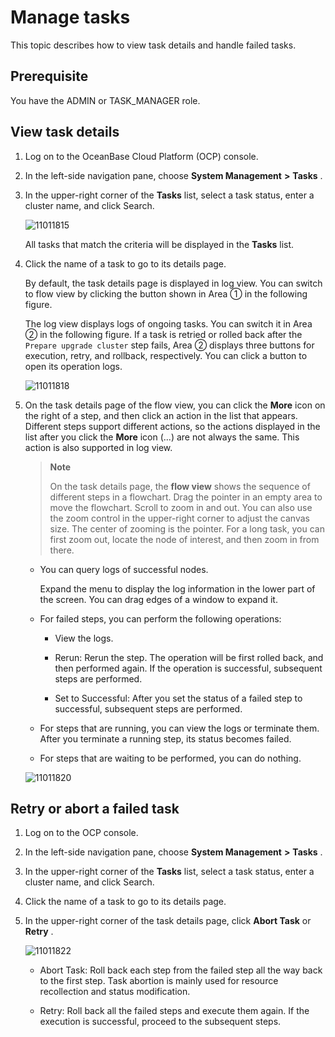 Manage tasks
=================================

This topic describes how to view task details and handle failed tasks.

Prerequisite
---------------------------------

You have the ADMIN or TASK_MANAGER role.

View task details
--------------------------------------

1. Log on to the OceanBase Cloud Platform (OCP) console.

2. In the left-side navigation pane, choose **System Management** **\>** **Tasks** .

3. In the upper-right corner of the **Tasks** list, select a task status, enter a cluster name, and click Search.

   ![11011815](https://help-static-aliyun-doc.aliyuncs.com/assets/img/en-US/9672477361/p346491.png)

   All tasks that match the criteria will be displayed in the **Tasks** list.

4. Click the name of a task to go to its details page.

   By default, the task details page is displayed in log view. You can switch to flow view by clicking the button shown in Area ① in the following figure.

   The log view displays logs of ongoing tasks. You can switch it in Area ② in the following figure. If a task is retried or rolled back after the `Prepare upgrade cluster` step fails, Area ② displays three buttons for execution, retry, and rollback, respectively. You can click a button to open its operation logs.

   ![11011818](https://help-static-aliyun-doc.aliyuncs.com/assets/img/en-US/0772477361/p346496.png)

5. On the task details page of the flow view, you can click the **More** icon on the right of a step, and then click an action in the list that appears. Different steps support different actions, so the actions displayed in the list after you click the **More** icon (...) are not always the same. This action is also supported in log view.

   > **Note**
   >
   > On the task details page, the **flow view** shows the sequence of different steps in a flowchart. Drag the pointer in an empty area to move the flowchart. Scroll to zoom in and out. You can also use the zoom control in the upper-right corner to adjust the canvas size. The center of zooming is the pointer. For a long task, you can first zoom out, locate the node of interest, and then zoom in from there.

   * You can query logs of successful nodes.

     Expand the menu to display the log information in the lower part of the screen. You can drag edges of a window to expand it.

   * For failed steps, you can perform the following operations:

     * View the logs.

     * Rerun: Rerun the step. The operation will be first rolled back, and then performed again. If the operation is successful, subsequent steps are performed.

     * Set to Successful: After you set the status of a failed step to successful, subsequent steps are performed.

   * For steps that are running, you can view the logs or terminate them. After you terminate a running step, its status becomes failed.

   * For steps that are waiting to be performed, you can do nothing.

   ![11011820](https://help-static-aliyun-doc.aliyuncs.com/assets/img/en-US/0772477361/p346498.png)

Retry or abort a failed task
-------------------------------------------------

1. Log on to the OCP console.

2. In the left-side navigation pane, choose **System Management** **\>** **Tasks** .

3. In the upper-right corner of the **Tasks** list, select a task status, enter a cluster name, and click Search.

4. Click the name of a task to go to its details page.

5. In the upper-right corner of the task details page, click **Abort Task** or **Retry** .

   ![11011822](https://help-static-aliyun-doc.aliyuncs.com/assets/img/en-US/0772477361/p346501.png)

   * Abort Task: Roll back each step from the failed step all the way back to the first step. Task abortion is mainly used for resource recollection and status modification.

   * Retry: Roll back all the failed steps and execute them again. If the execution is successful, proceed to the subsequent steps.
